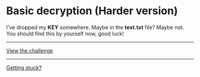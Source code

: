 # Basic decryption (Harder version)

I've dropped my **KEY** somewhere. Maybe in the **text.txt** file? Maybe not. You should find this by yourself now, good luck!

___
[View the challenge](https://github.com/KhavidBap/VGU_CTF/blob/main/Basic_Decryption_(Harder)/text.txt)
___

[Getting stuck?](https://www.dcode.fr/en)
